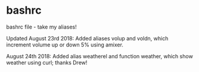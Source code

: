 # bashrc
bashrc file - take my aliases!

Updated August 23rd 2018: Added aliases volup and voldn, which increment volume up or down 5% using amixer.

August 24th 2018: Added alias weatherel and function weather, which show weather using curl; thanks Drew!
